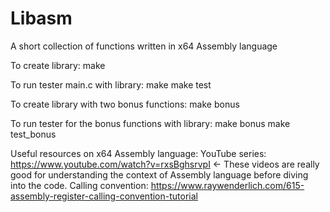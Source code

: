 # Libasm
A short collection of functions written in x64 Assembly language

To create library:
make

To run tester main.c with library:
make
make test

To create library with two bonus functions:
make bonus

To run tester for the bonus functions with library:
make bonus
make test_bonus

Useful resources on x64 Assembly language:
YouTube series: https://www.youtube.com/watch?v=rxsBghsrvpI <- These videos are really good for understanding the context of Assembly language before diving into the code.
Calling convention: https://www.raywenderlich.com/615-assembly-register-calling-convention-tutorial
